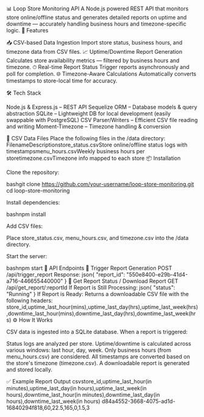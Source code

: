 📊 Loop Store Monitoring API
A Node.js powered REST API that monitors store online/offline status and generates detailed reports on uptime and downtime — accurately handling business hours and timezone-specific logic.
🚀 Features

📥 CSV-based Data Ingestion
Import store status, business hours, and timezone data from CSV files.
📈 Uptime/Downtime Report Generation
Calculates store availability metrics — filtered by business hours and timezone.
⏱ Real-time Report Status
Trigger reports asynchronously and poll for completion.
🌐 Timezone-Aware Calculations
Automatically converts timestamps to store-local time for accuracy.

🛠 Tech Stack

Node.js & Express.js – REST API
Sequelize ORM – Database models & query abstraction
SQLite – Lightweight DB for local development (easily swappable with PostgreSQL)
CSV Parser/Writers – Efficient CSV file reading and writing
Moment-Timezone – Timezone handling & conversion

📁 CSV Data Files
Place the following files in the /data directory:
FilenameDescriptionstore_status.csvStore online/offline status logs with timestampsmenu_hours.csvWeekly business hours per storetimezone.csvTimezone info mapped to each store
📦 Installation

Clone the repository:

bashgit clone https://github.com/your-username/loop-store-monitoring.git
cd loop-store-monitoring

Install dependencies:

bashnpm install

Add CSV files:

Place store_status.csv, menu_hours.csv, and timezone.csv into the /data directory.

Start the server:

bashnpm start
🔌 API Endpoints
📍 Trigger Report Generation
POST /api/trigger_report
Response:
json{
"report_id": "550e8400-e29b-41d4-a716-446655440000"
}
📄 Get Report Status / Download Report
GET /api/get_report/:reportId
If Report is Still Processing:
json{
"status": "Running"
}
If Report is Ready:
Returns a downloadable CSV file with the following headers:
store_id,uptime_last_hour(mins),uptime_last_day(hrs),uptime_last_week(hrs),downtime_last_hour(mins),downtime_last_day(hrs),downtime_last_week(hrs)
⚙️ How It Works

CSV data is ingested into a SQLite database.
When a report is triggered:

Status logs are analyzed per store.
Uptime/downtime is calculated across various windows: last hour, day, week.
Only business hours (from menu_hours.csv) are considered.
All timestamps are converted based on the store's timezone (timezone.csv).
A downloadable report is generated and stored locally.

✅ Example Report Output
csvstore_id,uptime_last_hour(in minutes),uptime_last_day(in hours),uptime_last_week(in hours),downtime_last_hour(in minutes),downtime_last_day(in hours),downtime_last_week(in hours)
d84a4552-3668-4075-ad1d-16840294f818,60,22.5,165,0,1.5,3
